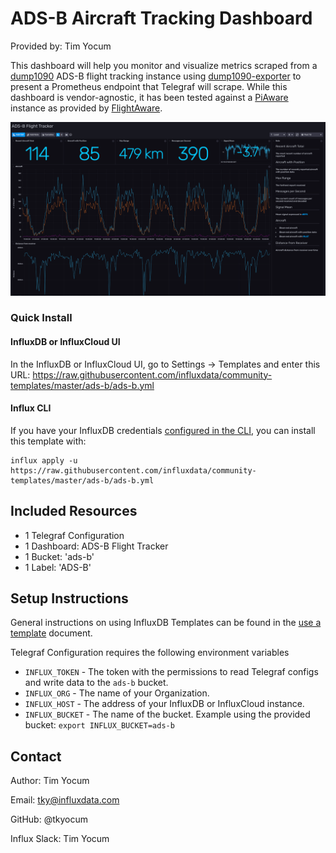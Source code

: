 # ADS-B Aircraft Tracking Dashboard

Provided by: Tim Yocum

This dashboard will help you monitor and visualize metrics scraped from a [dump1090](https://github.com/flightaware/dump1090/) ADS-B flight tracking instance using [dump1090-exporter](https://github.com/claws/dump1090-exporter) to present a Prometheus endpoint that Telegraf will scrape. While this dashboard is vendor-agnostic, it has been tested against a [PiAware](https://flightaware.com/adsb/piaware/) instance as provided by [FlightAware](https://flightware.com).

![Dashboard Screenshot](screenshot.png)

### Quick Install

#### InfluxDB or InfluxCloud UI

In the InfluxDB or InfluxCloud UI, go to Settings -> Templates and enter this URL: https://raw.githubusercontent.com/influxdata/community-templates/master/ads-b/ads-b.yml

#### Influx CLI
If you have your InfluxDB credentials [configured in the CLI](https://v2.docs.influxdata.com/v2.0/reference/cli/influx/config/), you can install this template with:

```
influx apply -u https://raw.githubusercontent.com/influxdata/community-templates/master/ads-b/ads-b.yml
```

## Included Resources

  - 1 Telegraf Configuration
  - 1 Dashboard: ADS-B Flight Tracker
  - 1 Bucket: 'ads-b'
  - 1 Label: 'ADS-B'

## Setup Instructions

General instructions on using InfluxDB Templates can be found in the [use a template](../docs/use_a_template.md) document.

Telegraf Configuration requires the following environment variables
  - `INFLUX_TOKEN` - The token with the permissions to read Telegraf configs and write data to the `ads-b` bucket.
  - `INFLUX_ORG` - The name of your Organization.
  - `INFLUX_HOST` - The address of your InfluxDB or InfluxCloud instance.
  - `INFLUX_BUCKET` - The name of the bucket. Example using the provided bucket: ```export INFLUX_BUCKET=ads-b```

## Contact

Author: Tim Yocum

Email: tky@influxdata.com

GitHub: @tkyocum

Influx Slack: Tim Yocum
